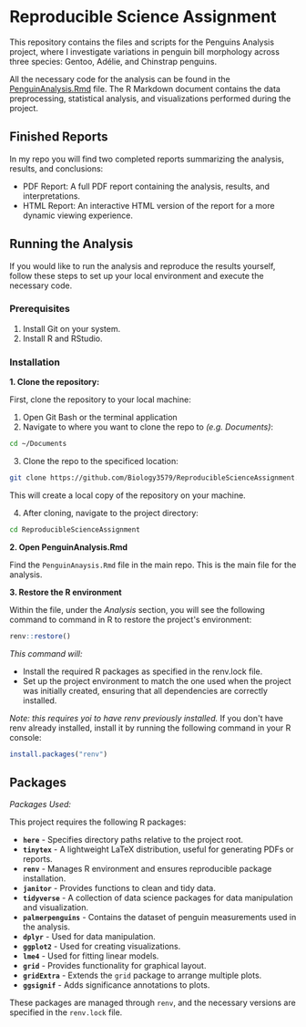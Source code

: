 # Reproducible Science Assignment
This repository contains the files and scripts for the Penguins Analysis project, where I investigate variations in penguin bill morphology across three species: Gentoo, Adélie, and Chinstrap penguins.

All the necessary code for the analysis can be found in the [PenguinAnalysis.Rmd](https://github.com/Biology3579/ReproducibleScienceAssignment/blob/main/PenguinAnalysis.Rmd) file. The R Markdown document contains the data preprocessing, statistical analysis, and visualizations performed during the project.

## Finished Reports

In my repo you will find two completed reports summarizing the analysis, results, and conclusions:

- PDF Report: A full PDF report containing the analysis, results, and interpretations.
- HTML Report: An interactive HTML version of the report for a more dynamic viewing experience.

## Running the Analysis
If you would like to run the analysis and reproduce the results yourself, follow these steps to set up your local environment and execute the necessary code.

### Prerequisites
1. Install Git on your system.
2. Install R and RStudio.

### Installation
**1. Clone the repository:**

First, clone the repository to your local machine: 
1. Open Git Bash or the terminal application
2. Navigate to where you want to clone the repo to _(e.g. Documents)_:
```bash
cd ~/Documents
```
3. Clone the repo to the specificed location:
```bash
git clone https://github.com/Biology3579/ReproducibleScienceAssignment.git 
```
This will create a local copy of the repository on your machine.

4. After cloning, navigate to the project directory:
```bash
cd ReproducibleScienceAssignment
```

**2. Open PenguinAnalysis.Rmd**

Find the `PenguinAnaysis.Rmd` file in the main repo.
This is the main file for the analysis.

**3. Restore the R environment**

Within the file, under the *Analysis* section, you will see the following command to command in R to restore the project's environment:
```r
renv::restore()
```
*This command will:*

 - Install the required R packages as specified in the renv.lock file.
 - Set up the project environment to match the one used when the project was initially created, ensuring that all dependencies are correctly installed.

*Note: this requires yoi to have renv previously installed.*
If you don't have renv already installed, install it by running the following command in your R console:
```r
install.packages("renv")
```

## Packages
_Packages Used:_ 

This project requires the following R packages:
- **`here`** - Specifies directory paths relative to the project root.
- **`tinytex`** - A lightweight LaTeX distribution, useful for generating PDFs or reports.
- **`renv`** - Manages R environment and ensures reproducible package installation.
- **`janitor`** - Provides functions to clean and tidy data.
- **`tidyverse`** - A collection of data science packages for data manipulation and visualization.
- **`palmerpenguins`** - Contains the dataset of penguin measurements used in the analysis.
- **`dplyr`** - Used for data manipulation.
- **`ggplot2`** - Used for creating visualizations.
- **`lme4`** - Used for fitting linear models.
- **`grid`** - Provides functionality for graphical layout.
- **`gridExtra`** - Extends the `grid` package to arrange multiple plots.
- **`ggsignif`** - Adds significance annotations to plots.

These packages are managed through `renv`, and the necessary versions are specified in the `renv.lock` file. 
